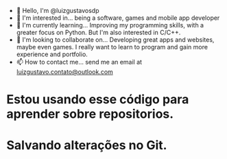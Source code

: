 - 👋 Hello, I'm @luizgustavosdp
- 👀 I'm interested in... being a software, games and mobile app developer
- 🌱 I'm currently learning... Improving my programming skills, with a greater focus on Python. But I'm also interested in C/C++.
- 💞️ I'm looking to collaborate on... Developing great apps and websites, maybe even games. I really want to learn to program and gain more experience and portfolio.
- 📫 How to contact me... send me an email at luizgustavo.contato@outlook.com

# Estou usando esse código para aprender sobre repositorios.
# Salvando alterações no Git.